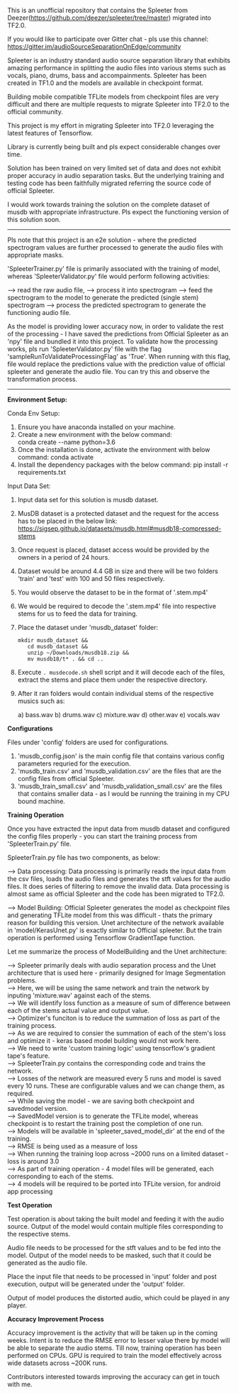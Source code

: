 This is an unofficial repository that contains the Spleeter from Deezer(https://github.com/deezer/spleeter/tree/master) migrated into TF2.0.

If you would like to participate over Gitter chat - pls use this channel: https://gitter.im/audioSourceSeparationOnEdge/community

Spleeter is an industry standard audio source separation library that exhibits amazing performance in splitting the audio files into various stems such as vocals, piano, drums, bass
and accompainments. Spleeter has been created in TF1.0 and the models are available in checkpoint format.

Building mobile compatible TFLite models from checkpoint files are very difficult and there are multiple requests to migrate Spleeter into TF2.0 to the official community.

This project is my effort in migrating Spleeter into TF2.0 leveraging the latest features of Tensorflow.

Library is currently being built and pls expect considerable changes over time.

Solution has been trained on very limited set of data and does not exhibit proper accuracy in audio separation tasks. But the underlying training and testing code has been faithfully 
migrated referring the source code of official Spleeter.

I would work towards training the solution on the complete dataset of musdb with appropriate infrastructure. Pls expect the functioning version of this solution soon.

*******************************************************************************

Pls note that this project is an e2e solution - where the predicted spectrogram values are further processed to generate the audio files with appropriate masks.

'SpleeterTrainer.py' file is primarily associated with the training of model, whereas 'SpleeterValidator.py' file would perform following activities:

--> read the raw audio file,
--> process it into spectrogram
--> feed the spectrogram to the model to generate the predicted (single stem) spectrogram
--> process the predicted spectrogram to generate the functioning audio file.

As the model is providing lower accuracy now, in order to validate the rest of the processing - I have saved the predictions from Official Spleeter as an 'npy' file and bundled it into this project.
To validate how the processing works, pls run 'SpleeterValidator.py' file with the flag 'sampleRunToValidateProcessingFlag' as 'True'. When running with this flag, file would replace the predictions value with 
the prediction value of official spleeter and generate the audio file. You can try this and observe the transformation process.

*******************************************************************************

**Environment Setup:**

Conda Env Setup:

1. Ensure you have anaconda installed on your machine.
2. Create a new environment with the below command:  
    conda create --name <envName> python=3.6
3. Once the installation is done, activate the environment with below command:
    conda activate <envName>
4. Install the dependency packages with the below command:
    pip install -r requirements.txt 


Input Data Set:
1. Input data set for this solution is musdb dataset.
2. MusDB dataset is a protected dataset and the request for the access has to be placed in the below link:
    https://sigsep.github.io/datasets/musdb.html#musdb18-compressed-stems
3. Once request is placed, dataset access would be provided by the owners in a period of 24 hours.
4. Dataset would be around 4.4 GB in size and there will be two folders 'train' and 'test' with 100 and 50 files respectively.
5. You would observe the dataset to be in the format of '.stem.mp4'
6. We would be required to decode the '.stem.mp4' file into respective stems for us to feed the data for training.
7. Place the dataset under 'musdb_dataset' folder:
    ```shell script
    mkdir musdb_dataset && 
       cd musdb_dataset && 
       unzip ~/Downloads/musdb18.zip && 
       mv musdb18/t* . && cd ..
    ```       
8. Execute `. musdecode.sh` shell script and it will decode each of the files, extract the stems and place them under the respective directory.
9. After it ran folders would contain individual stems of the respective musics such as:

    a) bass.wav 
    b) drums.wav
    c) mixture.wav
    d) other.wav
    e) vocals.wav


 **Configurations**
 
 Files under 'config' folders are used for configurations. 
 
 1. 'musdb_config.json' is the main config file that contains various config parameters requried for the execution.
 2. 'musdb_train.csv' and 'musdb_validation.csv' are the files that are the config files from official Spleeter.
 3. 'musdb_train_small.csv' and 'musdb_validation_small.csv' are the files that contains smaller data - as I would be running the training in my CPU bound machine.    

**Training Operation**

Once you have extracted the input data from musdb dataset and configured the config files properly - you can start the training process from 'SpleeterTrain.py' file.

SpleeterTrain.py file has two components, as below:

--> Data processing: Data processing is primarily reads the input data from the csv files, loads the audio files and generates the stft values for the audio files. 
It does series of filtering to remove the invalid data. Data processing is almost same as official Spleeter and the code has been migrated to TF2.0.

--> Model Building: Official Spleeter generates the model as checkpoint files and generating TFLite model from this was difficult - thats the primary reason for building this 
version. Unet architecture of the network available in 'model/KerasUnet.py' is exactly similar to Official spleeter. But the train operation is performed using Tensorflow GradientTape function.

Let me summarize the process of ModelBuilding and the Unet architecture:

--> Spleeter primarily deals with audio separation process and the Unet architecture that is used here - primarily designed for Image Segmentation problems.  
--> Here, we will be using the same network and train the network by inputing 'mixture.wav' against each of the stems.  
--> We will identify loss function as a measure of sum of difference between each of the stems actual value and output value.  
--> Optimizer's funciton is to reduce the summation of loss as part of the training process.  
--> As we are required to consier the summation of each of the stem's loss and optimize it - keras based model building would not work here.  
--> We need to write 'custom training logic' using tensorflow's gradient tape's feature.  
--> SpleeterTrain.py contains the corresponding code and trains the network.  
--> Losses of the network are measured every 5 runs and model is saved every 10 runs. These are configurable values and we can change them, as required.  
--> While saving the model - we are saving both checkpoint and savedmodel version.  
--> SavedModel version is to generate the TFLite model, whereas checkpoint is to restart the training post the completion of one run.  
--> Models will be available in 'spleeter_saved_model_dir' at the end of the training.  
--> RMSE is being used as a measure of loss  
--> When running the training loop across ~2000 runs on a limited dataset - loss is around 3.0  
--> As part of training operation - 4 model files will be generated, each corresponding to each of the stems.  
--> 4 models will be required to be ported into TFLite version, for android app processing  

**Test Operation**

Test operation is about taking the built model and feeding it with the audio source. Output of the model would contain multiple files corresponding to the respective stems.

Audio file needs to be processed for the stft values and to be fed into the model. Output of the model needs to be masked, such that it could be generated as the audio file.

Place the input file that needs to be processed in 'input' folder and post execution, output will be generated under the 'output' folder.

Output of model produces the distorted audio, which could be played in any player. 

**Accuracy Improvement Process**

Accuracy improvement is the activity that will be taken up in the coming weeks. Intent is to reduce the RMSE error to lesser value there by model will be able to separate the audio stems.
Till now, training operation has been performed on CPUs. GPU is required to train the model effectively across wide datasets across ~200K runs. 

Contributors interested towards improving the accuracy can get in touch with me.
